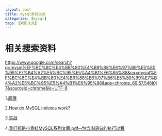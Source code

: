 ```yaml
---
layout: post 
title: mysql索引失效
categories: [mysql]
tags: [索引失效]
---
```



# 相关搜索资料

https://www.google.com/search?q=mysql%EF%BC%8C%E4%BB%80%E4%B9%88%E6%97%B6%E5%80%99%E7%B4%A2%E5%BC%95%E5%A4%B1%E6%95%88&oq=mysql%EF%BC%8C%E4%BB%80%E4%B9%88%E6%97%B6%E5%80%99%E7%B4%A2%E5%BC%95%E5%A4%B1%E6%95%88&aqs=chrome..69i57.546j0j7&sourceid=chrome&ie=UTF-8

1.[原理]()

2.[How do MySQL indexes work?](https://stackoverflow.com/questions/3567981/how-do-mysql-indexes-work)

3.[实战](https://www.51cto.com/article/702691.html)

4.[我们都是小青蛙MySQL系列文章.pdf--包含IN语句的执行过程]()